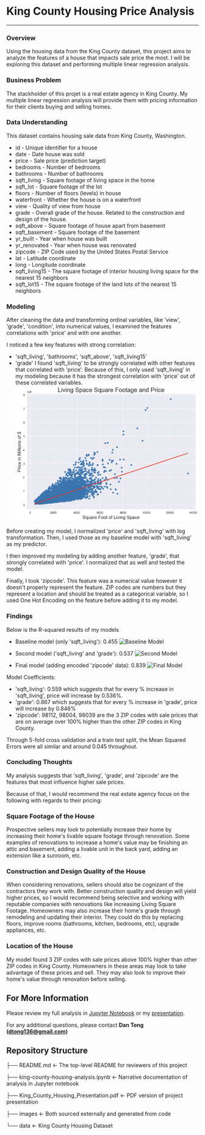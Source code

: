 # King County Housing Price Analysis
***
### Overview
Using the housing data from the King County dataset, this project aims to analyze the features of a house that impacts sale price the most. I will be exploring this dataset and performing multiple linear regression analysis.

### Business Problem
The stackholder of this projet is a real estate agency in King County. My multiple linear regression analysis will provide them with pricing information for their clients buying and selling homes.

### Data Understanding
This dataset contains housing sale data from King County, Washington. 
- id - Unique identifier for a house
- date - Date house was sold
- price - Sale price (prediction target)
- bedrooms - Number of bedrooms
- bathrooms - Number of bathrooms
- sqft_living - Square footage of living space in the home
- sqft_lot - Square footage of the lot
- floors - Number of floors (levels) in house
- waterfront - Whether the house is on a waterfront
- view - Quality of view from house
- grade - Overall grade of the house. Related to the construction and design of the house.
- sqft_above - Square footage of house apart from basement
- sqft_basement - Square footage of the basement
- yr_built - Year when house was built
- yr_renovated - Year when house was renovated
- zipcode - ZIP Code used by the United States Postal Service
- lat - Latitude coordinate
- long - Longitude coordinate
- sqft_living15 - The square footage of interior housing living space for the nearest 15 neighbors
- sqft_lot15 - The square footage of the land lots of the nearest 15 neighbors

### Modeling
After cleaning the data and transforming ordinal variables, like 'view', 'grade', 'condition', into numerical values, I examined the features correlations with 'price' and with one another. 

I noticed a few key features with strong correlation:
- 'sqft_living', 'bathrooms', 'sqft_above', 'sqft_living15'
- 'grade'
I found 'sqft_living' to be strongly correlated with other features that correlated with 'price'. Because of this, I only used 'sqft_living' in my modeling because it has the strongest correlation with 'price' out of these correlated variables.
![Living Square Foot vs Price](./images/sqft_living_vs_price.png)

Before creating my model, I normalized 'price' and 'sqft_living' with log transformation. Then, I used those as my baseline model with 'sqft_living' as my predictor.

I then improved my modeling by adding another feature, 'grade', that strongly correlated with 'price'. I normalized that as well and tested the model.

Finally, I took 'zipcode'. This feature was a numerical value however it doesn't properly represent the feature. ZIP codes are numbers but they represent a location and should be treated as a categorical variable, so I used One Hot Encoding on the feature before adding it to my model.

### Findings
Below is the R-squared results of my models
- Baseline model (only 'sqft_living'): 0.455
![Baseline Model](.images/sqft_living_baseline_model.png)

- Second model ('sqft_living' and 'grade'): 0.537
![Second Model](.images/grade_added_model.png)

- Final model (adding encoded 'zipcode' data): 0.839
![Final Model](.images/encoded_zipcode_model.png)

Model Coefficients:
- 'sqft_living': 0.559 which suggests that for every % increase in 'sqft_living', price will increase by 0.536%.
- 'grade': 0.867 which suggests that for every % increase in 'grade', price will increase by 0.846%
- 'zipcode': 98112, 98004, 98039 are the 3 ZIP codes with sale prices that are on average over 100% higher than the other ZIP codes in King County.

Through 5-fold cross validation and a train test split, the Mean Squared Errors were all similar and around 0.045 throughout.

### Concluding Thoughts
My analysis suggests that 'sqft_living', 'grade', and 'zipcode' are the features that most influence higher sale prices.

Because of that, I would recommend the real estate agency focus on the following with regards to their pricing:
### Square Footage of the House
Prospective sellers may look to potentially increase their home by increasing their home's livable square footage through renovation. Some examples of renovations to increase a home's value may be finishing an attic and basement, adding a livable unit in the back yard, adding an extension like a sunroom, etc.

### Construction and Design Quality of the House
When considering renovations, sellers should also be cognizant of the contractors they work with. Better construction quality and design will yield higher prices, so I would recommend being selective and working with reputable companies with renovations like increasing Living Square Footage. Homeowners may also increase their home's grade through remodeling and updating their interior. They could do this by replacing floors, improve rooms (bathrooms, kitchen, bedrooms, etc), upgrade appliances, etc.

### Location of the House
My model found 3 ZIP codes with sale prices above 100% higher than other ZIP codes in King County. Homeowners in these areas may look to take advantage of these prices and sell. They may also look to improve their home's value through renovation before selling.

## For More Information

Please review my full analysis in [Jupyter Notebook](./king-county-housing-analysis.ipynb) or my [presentation](./King_County_Housing_Presentation.pdf).

For any additional questions, please contact **Dan Tong (dtong136@gmail.com)**


## Repository Structure
├── README.md                                        <- The top-level README for reviewers of this project


├── king-county-housing-analysis.ipynb               <- Narrative documentation of analysis in Jupyter notebook


├── King_County_Housing_Presentation.pdf             <- PDF version of project presentation


├── images                                           <- Both sourced externally and generated from code


└── data                                             <- King County Housing Dataset